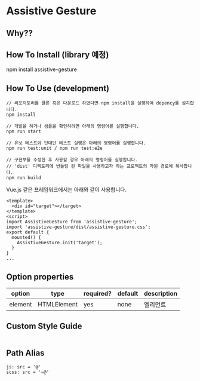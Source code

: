 # Assistive Gesture

## Why??

## How To Install (library 예정)

npm install assistive-gesture

## How To Use (development)

```
// 리포지토리를 클론 혹은 다운로드 하였다면 npm install을 실행하여 depency를 설치합니다.
npm install

// 개발을 하거나 샘플을 확인하려면 아래의 명령어를 실행합니다.
npm run start

// 유닛 테스트와 단대단 테스트 실행은 아래의 명령어를 실행합니다.
npm run test:unit / npm run test:e2e

// 구현부를 수정한 후 사용할 경우 아래의 명령어를 실행합니다.
// 'dist' 디렉토리에 번들링 된 파일을 사용하고자 하는 프로젝트의 자원 경로에 복사합니다.
npm run build

```

Vue.js 같은 프레임워크에서는 아래와 같이 사용합니다.

```
<template>
  <div id="target"></target>
</template>
<script>
import AssistiveGesture from 'assistive-gesture';
import 'assistive-gesture/dist/assistive-gesture.css';
export default {
  mounted() {
    AssistiveGesture.init('target');
  }
}
...
```

## Option properties

| option | type | required? | default | description |
|--------|------|-----------|---------|-------------|
| element | HTMLElement | yes | none | 엘리먼트 |

## Custom Style Guide

```
```

## Path Alias

```
js: src = '@'
scss: src = '~@'
```

